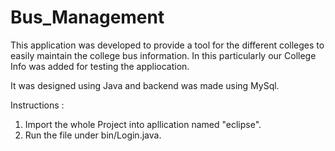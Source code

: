 # Bus_Management

This application was developed to provide a tool for the different colleges to easily maintain the college bus information. In this particularly our College Info was added for testing the appliocation.

It was designed using Java and backend was made using MySql.

Instructions :
  1. Import the whole Project into apllication named "eclipse".
  2. Run the file under bin/Login.java.
